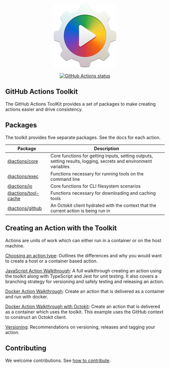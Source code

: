 
<p align="center">
  <img src="res/at-logo.png">
</p>

<p align="center">
  <a href="https://github.com/actions/toolkit"><img alt="GitHub Actions status" src="https://github.com/actions/toolkit/workflows/Main%20workflow/badge.svg"></a>
</p>

## GitHub Actions Toolkit

The GitHub Actions ToolKit provides a set of packages to make creating actions easier and drive consistency.

## Packages

The toolkit provides five separate packages.   See the docs for each action.

| Package | Description |
| ------- | ----------- |
| [@actions/core](packages/core) | Core functions for getting inputs, setting outputs, setting results, logging, secrets and environment variables |
| [@actions/exec](packages/exec) | Functions necessary for running tools on the command line |
| [@actions/io](packages/io) | Core functions for CLI filesystem scenarios |
| [@actions/tool-cache](packages/tool-cache) | Functions necessary for downloading and caching tools |
| [@actions/github](packages/github) | An Octokit client hydrated with the context that the current action is being run in |

## Creating an Action with the Toolkit

Actions are units of work which can either run in a container or on the host machine.

[Choosing an action type](docs/action-types.md): Outlines the differences and why you would want to create a host or a container based action.

[JavaScript Action Walkthrough](docs/javascript-action.md): A full walkthrough creating an action using the toolkit along with TypeScript and Jest for unit testing.  It also covers a branching strategy for versioning and safely testing and releasing an action.

[Docker Action Walkthrough](docs/container-action.md): Create an action that is delivered as a container and run with docker.

[Docker Action Walkthrough with Octokit](docs/container-action-toolkit.md): Create an action that is delivered as a container which uses the toolkit.  This example uses the GitHub context to construct an Octokit client.

[Versioning](docs/action-versioning.md): Recommendations on versioning, releases and tagging your action.

## Contributing

We welcome contributions.  See [how to contribute](docs/contribute.md).
